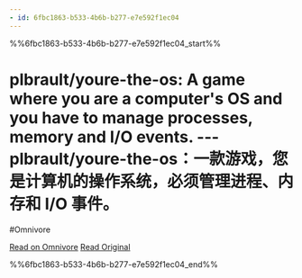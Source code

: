 ```yaml
---
- id: 6fbc1863-b533-4b6b-b277-e7e592f1ec04
---
```


%%6fbc1863-b533-4b6b-b277-e7e592f1ec04_start%%
# plbrault/youre-the-os: A game where you are a computer's OS and you have to manage processes, memory and I/O events. --- plbrault/youre-the-os：一款游戏，您是计算机的操作系统，必须管理进程、内存和 I/O 事件。
#Omnivore

[Read on Omnivore](https://omnivore.app/me/plbrault-youre-the-os-a-game-where-you-are-a-computer-s-os-and-y-18b04cc2ae4)
[Read Original](https://github.com/plbrault/youre-the-os)


%%6fbc1863-b533-4b6b-b277-e7e592f1ec04_end%%